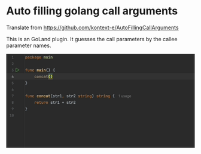 Auto filling golang call arguments
================================

Translate from https://github.com/kontext-e/AutoFillingCallArguments

This is an GoLand plugin. It guesses the call parameters by the callee parameter names.

<img src="usage.gif" title="usage"/>